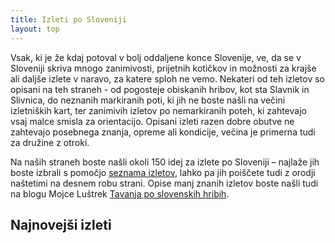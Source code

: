 ```yaml
---
title: Izleti po Sloveniji
layout: top
---
```

Vsak, ki je že kdaj potoval v bolj oddaljene konce Slovenije, ve, da se v Sloveniji skriva mnogo zanimivosti, prijetnih kotičkov in možnosti za krajše ali daljše izlete v naravo, za katere sploh ne vemo. Nekateri od teh izletov so opisani na teh straneh - od pogosteje obiskanih hribov, kot sta Slavnik in Slivnica, do neznanih markiranih poti, ki jih ne boste našli na večini izletniških kart, ter zanimivih izletov po nemarkiranih poteh, ki zahtevajo vsaj malce smisla za orientacijo. Opisani izleti razen dobre obutve ne zahtevajo posebnega znanja, opreme ali kondicije, večina je primerna tudi za družine z otroki.

Na naših straneh boste našli okoli 150 idej za izlete po Sloveniji – najlaže jih boste izbrali s pomočjo [seznama izletov](../hikes-list/list), lahko pa jih poiščete tudi z orodji naštetimi na desnem robu strani. Opise manj znanih izletov boste našli tudi na blogu Mojce Luštrek [Tavanja po slovenskih hribih](http://pohribih.blogspot.com/).

## Najnovejši izleti

